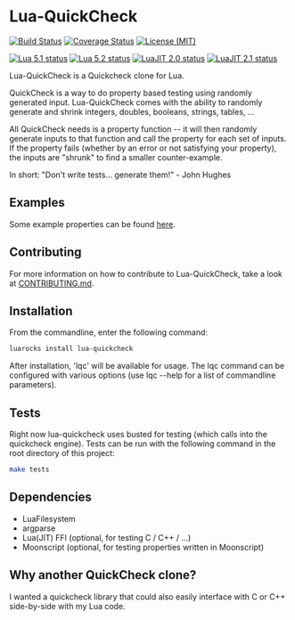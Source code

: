 
# Lua-QuickCheck

[![Build Status](https://travis-ci.org/luc-tielen/lua-quickcheck.svg?branch=master)](https://travis-ci.org/luc-tielen/lua-quickcheck)
[![Coverage Status](https://coveralls.io/repos/github/Primordus/lua-quickcheck/badge.svg?branch=master)](https://coveralls.io/github/Primordus/lua-quickcheck?branch=master)
[![License (MIT)](https://img.shields.io/badge/License-MIT-blue.svg)](https://github.com/luc-tielen/lua-quickcheck/blob/master/LICENSE)

[![Lua 5.1 status](https://badges.herokuapp.com/travis/luc-tielen/lua-quickcheck?label=Lua5.1&env=LUA=%22lua=5.1%22)](https://travis-ci.org/luc-tielen/lua-quickcheck)
[![Lua 5.2 status](https://badges.herokuapp.com/travis/luc-tielen/lua-quickcheck?label=Lua5.2&env=LUA=%22lua=5.2%22)](https://travis-ci.org/luc-tielen/lua-quickcheck)
[![LuaJIT 2.0 status](https://badges.herokuapp.com/travis/luc-tielen/lua-quickcheck?label=LuaJIT2.0&env=LUA=%22luajit=2.0%22)](https://travis-ci.org/luc-tielen/lua-quickcheck)
[![LuaJIT 2.1 status](https://badges.herokuapp.com/travis/luc-tielen/lua-quickcheck?label=LuaJIT2.1&env=LUA=%22luajit=2.1%22)](https://travis-ci.org/luc-tielen/lua-quickcheck)


Lua-QuickCheck is a Quickcheck clone for Lua.

QuickCheck is a way to do property based testing using randomly generated 
input. Lua-QuickCheck comes with the ability to randomly generate and shrink 
integers, doubles, booleans, strings, tables, ... 

All QuickCheck needs is a property function -- it will then randomly generate 
inputs to that function and call the property for each set of inputs. 
If the property fails (whether by an error or not satisfying your property), 
the inputs are "shrunk" to find a smaller counter-example.

In short:
"Don't write tests... generate them!" - John Hughes


## Examples

Some example properties can be found [here](https://github.com/luc-tielen/lua-quickcheck/tree/master/spec/fixtures/examples).


## Contributing

For more information on how to contribute to Lua-QuickCheck, take a look at 
[CONTRIBUTING.md](https://github.com/luc-tielen/lua-quickcheck/blob/master/CONTRIBUTING.md).


## Installation

From the commandline, enter the following command:

```bash
luarocks install lua-quickcheck
```

After installation, 'lqc' will be available for usage.
The lqc command can be configured with various options (use lqc --help for a
list of commandline parameters).


## Tests

Right now lua-quickcheck uses busted for testing (which calls into the
quickcheck engine). Tests can be run with the following command 
in the root directory of this project:

```bash
make tests
```


## Dependencies

- LuaFilesystem
- argparse
- Lua(JIT) FFI (optional, for testing C / C++ / ...)
- Moonscript (optional, for testing properties written in Moonscript)


## Why another QuickCheck clone?

I wanted a quickcheck library that could also easily interface with C or C++
side-by-side with my Lua code.


